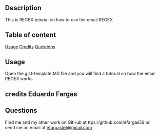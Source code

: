## Description 
This is REGEX tutorial on how to use the email REGEX
## Table of content

[Usage](#Usage)
[Credits](#Credits)
[Questions](#Questions)
## Usage
Open the gist-template.MD file and you will find a tutorial on how the email REGEX works.

## credits Eduardo Fargas

## Questions

Find me and my other work on GitHub at ttps://github.com/efargas56 or send me an email at efargas56@gmail.com
